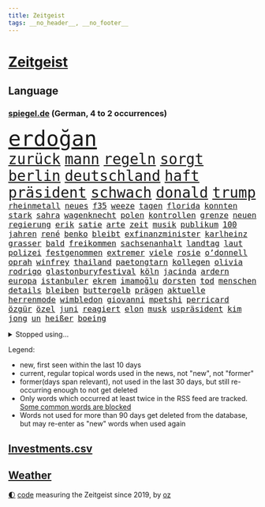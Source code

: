 ```yaml
---
title: Zeitgeist
tags: __no_header__, __no_footer__
---
```


# [Zeitgeist](https://oliz.io/zeitgeist/)

## Language

<h3><a href="https://www.spiegel.de" target="_blank">spiegel.de</a> (German, 4 to 2 occurrences)</h3>
<p style="font-family:monospace">
<span style="font-size:32pt"><a href="news_links.html#erdoğan" class="current">erdoğan</a></span>
<br>
<span style="font-size:22pt"><a href="news_links.html#zurück" class="current">zurück</a></span>
<span style="font-size:22pt"><a href="news_links.html#mann" class="current">mann</a></span>
<span style="font-size:22pt"><a href="news_links.html#regeln" class="current">regeln</a></span>
<span style="font-size:22pt"><a href="news_links.html#sorgt" class="current">sorgt</a></span>
<span style="font-size:22pt"><a href="news_links.html#berlin" class="current">berlin</a></span>
<span style="font-size:22pt"><a href="news_links.html#deutschland" class="current">deutschland</a></span>
<span style="font-size:22pt"><a href="news_links.html#haft" class="current">haft</a></span>
<span style="font-size:22pt"><a href="news_links.html#präsident" class="current">präsident</a></span>
<span style="font-size:22pt"><a href="news_links.html#schwach" class="current">schwach</a></span>
<span style="font-size:22pt"><a href="news_links.html#donald" class="current">donald</a></span>
<span style="font-size:22pt"><a href="news_links.html#trump" class="current">trump</a></span>
<br>
<span style="font-size:12pt"><a href="news_links.html#rheinmetall" class="current">rheinmetall</a></span>
<span style="font-size:12pt"><a href="news_links.html#neues" class="current">neues</a></span>
<span style="font-size:12pt"><a href="news_links.html#f35" class="new">f35</a></span>
<span style="font-size:12pt"><a href="news_links.html#weeze" class="new">weeze</a></span>
<span style="font-size:12pt"><a href="news_links.html#tagen" class="current">tagen</a></span>
<span style="font-size:12pt"><a href="news_links.html#florida" class="current">florida</a></span>
<span style="font-size:12pt"><a href="news_links.html#konnten" class="current">konnten</a></span>
<span style="font-size:12pt"><a href="news_links.html#stark" class="current">stark</a></span>
<span style="font-size:12pt"><a href="news_links.html#sahra" class="current">sahra</a></span>
<span style="font-size:12pt"><a href="news_links.html#wagenknecht" class="current">wagenknecht</a></span>
<span style="font-size:12pt"><a href="news_links.html#polen" class="current">polen</a></span>
<span style="font-size:12pt"><a href="news_links.html#kontrollen" class="current">kontrollen</a></span>
<span style="font-size:12pt"><a href="news_links.html#grenze" class="current">grenze</a></span>
<span style="font-size:12pt"><a href="news_links.html#neuen" class="current">neuen</a></span>
<span style="font-size:12pt"><a href="news_links.html#regierung" class="current">regierung</a></span>
<span style="font-size:12pt"><a href="news_links.html#erik" class="current">erik</a></span>
<span style="font-size:12pt"><a href="news_links.html#satie" class="new">satie</a></span>
<span style="font-size:12pt"><a href="news_links.html#arte" class="current">arte</a></span>
<span style="font-size:12pt"><a href="news_links.html#zeit" class="current">zeit</a></span>
<span style="font-size:12pt"><a href="news_links.html#musik" class="current">musik</a></span>
<span style="font-size:12pt"><a href="news_links.html#publikum" class="current">publikum</a></span>
<span style="font-size:12pt"><a href="news_links.html#100" class="current">100</a></span>
<span style="font-size:12pt"><a href="news_links.html#jahren" class="current">jahren</a></span>
<span style="font-size:12pt"><a href="news_links.html#rené" class="current">rené</a></span>
<span style="font-size:12pt"><a href="news_links.html#benko" class="current">benko</a></span>
<span style="font-size:12pt"><a href="news_links.html#bleibt" class="current">bleibt</a></span>
<span style="font-size:12pt"><a href="news_links.html#exfinanzminister" class="current">exfinanzminister</a></span>
<span style="font-size:12pt"><a href="news_links.html#karlheinz" class="current">karlheinz</a></span>
<span style="font-size:12pt"><a href="news_links.html#grasser" class="current">grasser</a></span>
<span style="font-size:12pt"><a href="news_links.html#bald" class="current">bald</a></span>
<span style="font-size:12pt"><a href="news_links.html#freikommen" class="current">freikommen</a></span>
<span style="font-size:12pt"><a href="news_links.html#sachsenanhalt" class="current">sachsenanhalt</a></span>
<span style="font-size:12pt"><a href="news_links.html#landtag" class="current">landtag</a></span>
<span style="font-size:12pt"><a href="news_links.html#laut" class="current">laut</a></span>
<span style="font-size:12pt"><a href="news_links.html#polizei" class="current">polizei</a></span>
<span style="font-size:12pt"><a href="news_links.html#festgenommen" class="current">festgenommen</a></span>
<span style="font-size:12pt"><a href="news_links.html#extremer" class="current">extremer</a></span>
<span style="font-size:12pt"><a href="news_links.html#viele" class="current">viele</a></span>
<span style="font-size:12pt"><a href="news_links.html#rosie" class="new">rosie</a></span>
<span style="font-size:12pt"><a href="news_links.html#o’donnell" class="new">o’donnell</a></span>
<span style="font-size:12pt"><a href="news_links.html#oprah" class="new">oprah</a></span>
<span style="font-size:12pt"><a href="news_links.html#winfrey" class="new">winfrey</a></span>
<span style="font-size:12pt"><a href="news_links.html#thailand" class="current">thailand</a></span>
<span style="font-size:12pt"><a href="news_links.html#paetongtarn" class="new">paetongtarn</a></span>
<span style="font-size:12pt"><a href="news_links.html#kollegen" class="current">kollegen</a></span>
<span style="font-size:12pt"><a href="news_links.html#olivia" class="current">olivia</a></span>
<span style="font-size:12pt"><a href="news_links.html#rodrigo" class="new">rodrigo</a></span>
<span style="font-size:12pt"><a href="news_links.html#glastonburyfestival" class="new">glastonburyfestival</a></span>
<span style="font-size:12pt"><a href="news_links.html#köln" class="current">köln</a></span>
<span style="font-size:12pt"><a href="news_links.html#jacinda" class="current">jacinda</a></span>
<span style="font-size:12pt"><a href="news_links.html#ardern" class="current">ardern</a></span>
<span style="font-size:12pt"><a href="news_links.html#europa" class="current">europa</a></span>
<span style="font-size:12pt"><a href="news_links.html#istanbuler" class="current">istanbuler</a></span>
<span style="font-size:12pt"><a href="news_links.html#ekrem" class="current">ekrem</a></span>
<span style="font-size:12pt"><a href="news_links.html#i̇mamoğlu" class="current">i̇mamoğlu</a></span>
<span style="font-size:12pt"><a href="news_links.html#dorsten" class="new">dorsten</a></span>
<span style="font-size:12pt"><a href="news_links.html#tod" class="current">tod</a></span>
<span style="font-size:12pt"><a href="news_links.html#menschen" class="current">menschen</a></span>
<span style="font-size:12pt"><a href="news_links.html#details" class="current">details</a></span>
<span style="font-size:12pt"><a href="news_links.html#bleiben" class="current">bleiben</a></span>
<span style="font-size:12pt"><a href="news_links.html#buttergelb" class="new">buttergelb</a></span>
<span style="font-size:12pt"><a href="news_links.html#prägen" class="current">prägen</a></span>
<span style="font-size:12pt"><a href="news_links.html#aktuelle" class="current">aktuelle</a></span>
<span style="font-size:12pt"><a href="news_links.html#herrenmode" class="new">herrenmode</a></span>
<span style="font-size:12pt"><a href="news_links.html#wimbledon" class="current">wimbledon</a></span>
<span style="font-size:12pt"><a href="news_links.html#giovanni" class="current">giovanni</a></span>
<span style="font-size:12pt"><a href="news_links.html#mpetshi" class="new">mpetshi</a></span>
<span style="font-size:12pt"><a href="news_links.html#perricard" class="new">perricard</a></span>
<span style="font-size:12pt"><a href="news_links.html#özgür" class="current">özgür</a></span>
<span style="font-size:12pt"><a href="news_links.html#özel" class="current">özel</a></span>
<span style="font-size:12pt"><a href="news_links.html#juni" class="current">juni</a></span>
<span style="font-size:12pt"><a href="news_links.html#reagiert" class="current">reagiert</a></span>
<span style="font-size:12pt"><a href="news_links.html#elon" class="current">elon</a></span>
<span style="font-size:12pt"><a href="news_links.html#musk" class="current">musk</a></span>
<span style="font-size:12pt"><a href="news_links.html#uspräsident" class="current">uspräsident</a></span>
<span style="font-size:12pt"><a href="news_links.html#kim" class="current">kim</a></span>
<span style="font-size:12pt"><a href="news_links.html#jong" class="current">jong</a></span>
<span style="font-size:12pt"><a href="news_links.html#un" class="current">un</a></span>
<span style="font-size:12pt"><a href="news_links.html#heißer" class="current">heißer</a></span>
<span style="font-size:12pt"><a href="news_links.html#boeing" class="current">boeing</a></span>
</p>
<details>
<summary>Stopped using...</summary>
<p class="former" style="font-size:12pt">
weitgehend(1714) biden(1713) draußen(1713) bietet(1712) untersuchungen(1712) entwarnung(1711) persönliche(1711) position(1711) bidens(1710) bundesländern(1710) co₂(1710) äußern(1710) eindruck(1709) gefährliche(1709) moderne(1709) tore(1709) angeklagte(1708) fußballbundesliga(1708) mannes(1708) wahrheit(1708) augsburg(1707) berufung(1707) eingereicht(1707) forderungen(1707) sekunden(1707) van(1707) wirkung(1707) angeklagter(1706) daraufhin(1706) getan(1706) gewerkschaft(1706) jahrzehnte(1706) verraten(1706) wechseln(1706) bank(1705) facebook(1705) landen(1705) litauen(1705) nachfolge(1705) vfl(1705) dauerhaft(1704) leichter(1704) optimistisch(1704) vergeben(1704) übersicht(1704) coach(1703) kandidaten(1703) klein(1703) möglichst(1703) riesige(1703) vieler(1703) 2021(1702) beteiligten(1702) hören(1702) 31(1701) bundesstaat(1701) jahrhundert(1701) konflikte(1701) verschwunden(1701) warentest(1701) beinahe(1700) berlins(1700) dramatisch(1700) erkrankung(1700) minute(1700) rand(1700) 33(1699) befreien(1699) fußballprofi(1698) größter(1698) überraschung(1698) 3(1697) offenen(1697) trafen(1697) wende(1696) jedenfalls(1695) sinn(1695) nerven(1694) halb(1693) nah(1693) rückzug(1692) betrifft(1688) erwachsene(1686) erfolgreichsten(1684) gelingen(1684) vorgänger(1682) vorgelegt(1681) insolvenz(1676) trauert(1675) bundesverfassungsgericht(1673) verständnis(1673) schock(1668) bewegt(1667) hitler(1646) rumänien(1527) übrig(1521) unfälle(1492) tricks(1459) truppe(1452) verdi(1452) las(1413) hoffenheim(1382) investiert(1375) gemeinschaft(1372) nachmittag(1372) getöteten(1370) lädt(1318) auge(1304) unserem(1302) öffentlichrechtlichen(1274) ring(1253) überwachung(1249) desto(1247) krebs(1247) hauptbahnhof(1241) umfragen(1217) gelöst(1198) lücken(1196) nebenbei(1191) stabil(1190) unmittelbar(1190) erneuerbare(1187) fünften(1186) humor(1161) schlamm(1140) viral(1117) galten(1106) belegt(1102) lob(1102) angehörigen(1086) kampagne(1078) dramatische(1073) ähnlichen(1056) führten(1040) raten(1034) antarktis(1016) bergen(977) deuten(975) staates(942) kampfjets(938) redet(937) tabu(937) gedroht(928) nico(924) überzeugen(922) check(921) opfers(912) viertagewoche(893) lebensgefahr(885) springen(880) minderjährige(874) ständig(869) manöver(859) wendepunkt(829) duisburg(827) begangen(817) angerichtet(809) radsport(809) wohnen(805) gekürt(803) 13jährige(793) deutlicher(789) helmut(787) härtere(786) trikot(779) kolleginnen(774) rad(766) seltsame(764) unterbrochen(764) psychische(757) vergleicht(749) helden(743) lebensgefährlich(743) qualität(737) anschluss(724) unseren(713) schweigt(712) vertrauter(709) essener(702) pass(701) wmtitel(687) parlamentswahl(673) anzeige(669) frank(668) völkermord(667) rekonstruktion(660) franziska(651) besserung(638) achtzigerjahren(636) comedian(633) eingeschränkt(631) getöteter(630) 76(628) horst(627) nachbarland(620) 22jährige(609) mars(609) ausfälle(608) schmerzen(603) böse(602) reagierten(595) eingedrungen(591) lebron(582) versammelt(581) sprecherin(576) stellten(572) kostenlos(567) student(567) ließe(564) simon(549) erinnerung(543) is(540) ambitionen(538) rutscht(525) nvidia(524) spekulationen(524) brandenburgischen(521) vincent(520) niemals(514) gesundheitszustand(510) hype(509) 2006(505) beantragt(503) michel(503) reichsten(502) marken(501) shein(499) gefühle(498) jr(497) jagt(496) erleichtert(492) angeordnet(481) geschichten(481) gerieten(479) verbotene(478) rasch(476) pferde(474) 58(473) mount(473) sabine(470) usmedien(469) wirtschaftskrise(469) legten(468) raf(468) scheidung(462) sophia(461) dienen(460) gleiche(460) angeschlagene(456) kitas(454) laufende(450) erfolgreicher(449) jamal(446) musiala(446) lieder(444) 250(437) faktencheck(437) ruhrgebiet(437) integration(432) denkbar(431) elektromobilität(429) lebenslanger(428) instanz(425) größtes(424) akteure(417) sticht(415) engel(412) sprecher(409) anlegen(406) rechtsstreit(406) quartal(403) gezielten(402) rafael(402) kehren(399) geldwäsche(398) europäisches(395) vergnügen(392) bilden(386) match(383) rutschen(382) schütze(382) steven(378) verspätungen(378) herum(374) zelebriert(371) sonja(369) polizeigewalt(367) tourist(367) co₂ausstoß(363) süddeutschland(362) übte(362) zuerst(361) enttäuschung(355) warnte(354) peinlich(348) popsängerin(348) autounfall(345) medikament(343) music(341) ausländischen(340) wählten(340) weltgesundheitsorganisation(335) enger(333) verbracht(332) zuversicht(332) kalkül(328) altern(327) kater(325) ausgeschieden(323) impfstoff(322) notfalls(318) yoga(315) skepsis(313) uspolitik(311) lächerlich(310) scheiterten(308) versammeln(306) verhängen(305) ceo(303) lka(303) siedler(303) möglichem(299) anhaltende(298) verpasste(297) punktet(295) viermal(295) vergangen(294) zugriff(291) plattformen(290) unterbringung(290) erstattet(288) abgesetzt(287) fläche(287) gebiets(287) nutzerinnen(285) absender(282) bewirbt(281) expartner(281) design(277) müde(277) with(277) 55(276) cem(276) özdemir(276) h(275) heidenheim(275) tiefer(275) abgeschnitten(274) schädel(273) warb(273) elversberg(271) maren(268) katastrophal(267) späte(266) scheiterns(265) braunschweig(264) eindämmen(264) einziehen(261) jordanien(261) milde(259) marcel(257) verliehen(257) ursprung(256) vogel(256) bescheiden(255) nachbarländer(254) ufer(254) geladen(252) streamingdienst(251) königreich(250) vorsorglich(249) verunglückte(247) arizona(246) mutterschaft(245) verrückt(245) first(244) konten(244) entdeckten(243) amtsantritt(241) tsg(240) everest(239) vegas(239) untersuchten(237) erkrankten(235) bröning(234) einstellung(234) unterschrift(234) qualifiziert(232) strafzöllen(231) costner(228) euch(227) gigantische(225) jake(225) erwachsen(224) autobiografie(223) durchsuchungen(223) chinesischer(222) rwe(222) gazas(221) abgelehnt(219) moore(218) armin(217) laschet(217) millionenbetrag(216) ökonom(216) leibwächter(214) pyrotechnik(214) formuliert(212) winden(211) töne(210) afdchefin(209) meines(209) russlandsanktionen(207) wortbruch(207) gewannen(206) wechseljahre(206) bruttoinlandsprodukt(205) fußballklub(205) aldi(204) angemeldet(204) luftfahrt(204) end(203) missbrauchsvorwürfe(201) preisverleihung(197) verwendung(196) erfährt(195) arbeitslos(194) gegenstand(193) 97(192) fasziniert(192) ergab(191) vierjähriger(191) zurückhaltender(191) neugeborene(190) lobbyisten(188) rekruten(188) rechtsstaat(186) tina(184) missglückte(183) oeynhausen(183) schlange(183) berufen(182) gegenmaßnahmen(182) insider(182) rätselhafte(182) rebellen(181) spiegelrecherche(181) verließen(181) formtief(180) medizinischen(180) werner(180) 65jährigen(179) einziges(179) fußballklubs(179) volle(179) bestandteil(178) zusammengetragen(178) angekündigten(177) erledigen(177) steigert(177) argument(176) graf(176) paragraf(176) soldat(176) steffi(176) nervt(175) neuigkeiten(175) amtskollegen(174) schauspielerinnen(174) norweger(172) schreit(172) spotify(172) aktivitäten(171) chips(171) adolf(170) bauern(169) begriffen(167) premierministers(167) dankte(166) führender(166) ministerium(165) insolvent(164) düsteren(163) bip(162) fließt(161) heide(161) lüneburger(161) kichatbot(160) radwege(159) einverleiben(157) gefährdete(157) konstruktiv(157) konzepte(157) aufzuarbeiten(156) demenz(156) gestaltete(156) mail(156) ravensburg(156) freiwilligen(155) kannst(155) konsumenten(155) schildern(154) baldoni(153) blake(153) inhalt(153) lively(153) anke(152) australier(150) elisabeth(150) malen(150) härteres(148) überlebten(147) ungeachtet(146) abziehen(145) bangkok(145) begegnet(145) massiver(145) sängers(145) vereinzelt(145) cdugeneralsekretär(144) geweckt(144) hochfahren(144) kyjiws(144) personenschutz(144) werten(144) beauftragt(142) issa(142) kälte(141) studentinnen(141) zweites(141) anhaltspunkte(140) gemüse(140) geständnis(140) studio(140) aufzunehmen(139) rosa(139) schnappt(139) vage(139) vergewaltiger(139) ruhm(137) verbesserung(137) doge(136) kurznachrichtendienst(136) lernt(136) niedrige(136) interviews(135) aufbruch(134) aufheben(134) blumen(134) dar(134) anreise(133) erfolgsgeschichte(133) linkenpolitiker(133) montagmorgen(133) architekt(132) chemnitz(132) kulturhauptstadt(132) wilder(130) chaotischen(129) gerückt(129) zahle(129) aschaffenburg(128) fifapräsident(128) plaudert(128) trage(128) lawine(127) luxus(127) conference(126) 299(125) dankt(125) heilen(125) ushauptstadt(125) weltspitze(125) erfreut(124) stephan(124) inhaftierter(123) zollkrieg(123) israelhamaskrieg(122) lübeck(122) massenentlassungen(122) steuererklärung(121) stillem(121) unterzeichnet(121) clemens(120) frederiksen(120) mette(120) stürmen(120) sun(120) vorsitzender(120) auszuschließen(119) kapitel(119) lagern(119) spender(119) arroganz(118) krebsdiagnose(118) merz’(118) schärfe(118) berlinerin(117) definieren(117) historisches(117) lebenslauf(117) ole(117) gegenzöllen(116) ähnlichkeiten(116) anrecht(115) josef(115) k(115) verträge(115) verleihung(114) niederrhein(113) chialo(112) fördert(112) bombardierung(110) enthält(110) mandatsträger(110) obst(110) ostens(110) runter(110) staatskasse(110) wohlstand(110) angeschlagen(109) kettensäge(109) roland(109) terrorgruppe(109) faszination(108) gerichts(108) lebten(108) saniert(107) südostasien(107) schreckens(106) vorgeführt(106) wesen(106) zolldrohungen(106) partnerschaften(105) taktik(105) neuerlichen(104) aufatmen(103) beherrschen(103) entfernten(103) meereis(103) verschwindet(103) händeringend(102) käse(102) vorurteilen(102) wars(102) 26jährigen(101) eier(101) germany(101) legislaturperiode(101) pickleball(101) ausrichten(99) cdupolitikers(99) river(99) totem(99) ukraines(99) übernachten(99) lahme(98) quadrat(98) 27jähriger(97) startklarnewsletter(97) verbrennungsmotoren(97) legalen(96) tyrannen(96) verruf(96) just(95) stemmen(95) tücken(95) wangerooge(95) absicherung(94) arg(94) aufgebraucht(94) bildschirm(94) funklöcher(94) selbstbestimmte(94) bundesbehörden(93) kommilitonen(93) kredite(93) umstritten(93) formel1star(92) schädliche(92) zweitem(92) 1975(91) energiekonzern(91) felsstürze(91) kanadier(91) netzausbau(91) prallt(91) reichsbürgergruppe(91) rheinlandpfälzische(91) überragendes(91) 71jährige(90) ausbleibende(90) beantworten(90) moralische(90) neuorientierung(90) beigesetzt(89) vannes(89) 46jährige(88) auskunft(88) krass(88) sammlung(88) angelegt(87) begründete(87) landgerichts(87) lieferkettengesetz(87) pokalfinale(87) rostocker(87) statistik(87) todesfall(87) anonymer(86) pufferzone(86) bestehenden(85) bundesweiten(85) ehrgeiziges(85) klassenkampf(85) staatsräson(85) verschlimmert(85) kaution(84) lück(84) realistischen(84) technologien(84) arena(83) begehen(83) beobachter(83) großoffensive(83) hinters(83) jemenitische(83) ron(83) chronik(82) heimatschutzministerin(82) internes(82) wahrzeichen(82) wozu(82) 44jährigen(81) kriegsfall(81) sperrungen(81) vielseitigkeit(81) beerdigung(80) extennisstar(80) gerichtlich(80) helme(80) politischem(80) sportart(80) zivilbevölkerung(80) übertrifft(80) 53jährige(79) are(79) aurel(79) bejubelt(79) bisseck(79) enfant(79) entgegenzusetzen(79) hintertreffen(79) maradona(79) offenlegen(79) rückhalt(79) terrible(79) yann(79) asiatische(78) autokonzern(78) erfolgt(78) freispruch(78) himmelskörper(78) kolonialismus(78) marinemanöver(78) south(78) verbrennerpkw(78) walter(78) genügen(77) spitzenpolitik(77) visa(77) beschlossene(76) eishockey(76) femizide(76) humanitären(76) kinderärztin(76) sicherheitsleuten(76) staunt(76) stürme(76) anden(75) anerkannt(75) bauer(75) chatbots(75) damm(75) gemeinnützige(75) juve(75) labor(75) peruanischer(75) regenfälle(75) wahlgeschenke(75) würgegriff(75) angriffskriegs(74) beugen(74) geplantes(74) gynäkologe(74) kremltruppen(74) mancher(74) netanyahuregierung(74) resigniert(74) usvorschlag(74) alltags(73) bestechungsgeld(73) eingenommen(73) kürzung(73) wartezeiten(73) diagnostizieren(72) durow(72) exkanzlerin(72) käfig(72) pawel(72) rühmt(72) telegramgründer(72) verfahrens(72) 39jährige(71) arthrose(71) instabilen(71) power(71) prideparaden(71) byd(70) musikerin(70) prozesses(70) schimmel(70) taiwans(70) vorlage(70) 18000(69) armeeangaben(69) ausgegangen(69) ernten(69) fertiggestellt(69) kalender(69) reserviert(69) 105(68) friedrichshafen(68) fähig(68) hochwasser(68) parteiführung(68) schmitt(68) tommi(68) flugreise(67) josh(67) maps(67) militärfahrzeug(67) rosenstolz(67) sicherheitsgründen(67) verkürzen(67) 160000(66) lebenszufriedenheit(66) daxkonzerne(65) elite(65) fahrers(65) gletscher(65) probiert(65) schmelzen(65) tvdoku(65) weigerte(65) wiesen(65) überstunden(65) kappe(64) regionale(64) aufgearbeitet(63) benachbarten(63) boykott(63) dokumentieren(63) ferraripilot(63) gehörigen(63) kindersitze(63) kriselnden(63) küstengebiet(63) nazizeit(63) north(63) spitzenkandidat(63) abstürzen(62) höherer(62) umweltfreundlich(62) ärzteschaft(62) fußballvereins(61) israeli(61) rentenalter(61) verschwanden(61) verteidigte(61) baustelle(60) drogenkriminalität(60) eliteuniversität(60) formalie(60) geistig(60) koalitionsvertrag(60) ortschaften(60) touristenattraktion(60) vorführungen(60) wimmelt(60) kündigten(59) nebenwirkungen(59) streitthema(59) abgabe(58) abzuwarten(58) plenum(58) publikumsliebling(58) robuste(58) seitenlinie(58) thompson(58) überflutet(58) aufbereitet(57) booker(57) cory(57) produzierte(57) rekordrede(57) relegation(57) ultrarechte(57) hasan(56) lohnausgleich(56) lyon(56) olympique(56) vollem(56) bremse(55) kinofilm(55) römischen(55) rücksichtslos(55) vertragsverlängerung(55) ausgebrannt(54) fitzek(54) frauengesundheit(54) geistigen(54) safferling(54) sangen(54) völkerrechtler(54) weltberühmt(54) avatar(53) dfbpokalfinale(53) teresa(53) widerrufen(53) überflutungen(53) ausreißer(52) bondbösewicht(52) enormen(52) federico(52) ghada(52) hoffmann(52) nachkriegszeit(52) schwinden(52) sturzenegger(52) 8500(51) aggressiv(51) befreiender(51) erwärmt(51) geendet(51) gegenklage(51) geständnisse(51) hitzewellen(51) kolonialzeit(51) moratorium(51) rita(51) anja(50) dfbsportdirektor(50) handelsverband(50) kiunternehmen(50) missverstanden(50) völler(50) eisner(49) fellner(49) jillian(49) junis(49) kremlherrscher(49) masters(49) odowaa(49) schmackhaft(49) shriner(49) sonntagmorgen(49) sturzfluten(49) vorrang(49) weezerbassisten(49) aggressives(48) ausgegraben(48) behielt(48) donezk(48) irreführende(48) rasenmäher(48) anleihemärkte(47) barbie(47) waffenexporte(47) würzburg(47) auftauchen(46) interaktiv(46) kleinbus(46) politcomeback(46) rätseln(46) thiel(46) usuniversitäten(46) beeinflusst(45) bewährungsstrafen(45) drohmails(45) makejew(45) oleksij(45) schauspielern(45) zielgeraden(45) ausscheidungen(44) legendäre(44) reisenden(44) wasserknappheit(44) audretsch(43) gags(43) grünenfraktionsvize(43) gym(43) nachempfundene(43) oberbürgermeisterin(43) praktische(43) reisewelle(43) superlative(43) taurus(43) transplantieren(43) wallis(43) waschbären(43) akkus(42) lichtblick(42) sexhandel(42) terminplan(42) clips(41) deutschlandchef(41) gehasst(41) propalästinensischer(41) vertrauensvorschuss(41) bemühungen(40) bombendrohungen(40) kläger(40) tabletten(40) traditionelles(40) zähmen(40) erfahrene(39) it(39) meeresboden(39) geschäftsjahr(38) jonathan(38) korrupt(38) reserven(38) tah(38) tal(38) therapien(38) warnsignale(38) britischem(37) carolin(37) cochef(37) kebekus(37) köpfe(37) mangelnden(37) sanaa(37) usablog(37) verletzen(37) abläuft(36) eingehandelt(36) fuchs(36) jenna(36) klägerinnen(36) nutzerdaten(36) ortega(36) selfie(36) staatsfonds(36) teufelskreis(36) almuth(35) europapokal(35) lindern(35) richtungsentscheidung(35) schläger(35) gemischten(34) hauptsächlich(34) hawaii(34) konstellation(34) korrigieren(34) landtagswahl(34) schlaflosigkeit(34) singh(34) abgeschossen(33) abschließen(33) hergestellte(33) meldeten(33) obdachlosen(33) treue(33) diplomaten(32) eh(32) kippt(32) sanften(32) zweitligist(32) benehmen(31) fahrlässigkeit(31) komplexen(31) usjustizministerium(31) ausrufen(30) cyberangriff(30) durchatmen(30) emform(30) missglückten(30) nelles(30) routen(30) sprachnachrichten(30) wichtigster(30) baumarkt(29) cotrainer(29) einflussreichsten(29) extagesschausprecher(29) genitalien(29) gesperrte(29) rumort(29) sandro(29) spielzeit(29) abbruch(28) allianzarena(28) chemnitzer(28) dreiecke(28) femizid(28) konsumgeständnis(28) pubertät(28) süddeutschen(28) vorfahren(28) überzeugte(28) apartment(27) betrunkene(27) meistertitel(27) merzregierung(27) modellen(27) uniform(27) unverantwortlich(27) brüllten(26) ian(26) mcewan(26) meilenstein(26) polizeischutz(26) solo(26) weiht(26) 1970(25) biergärten(25) charlotte(25) dschungel(25) gekracht(25) spanisches(25) voraussetzung(25) wiederhergestellt(25) beleuchtet(24) dfbpokalsieger(24) emiraten(24) flavio(24) heidenheims(24) himmelfahrt(24) verfassungsschutzes(24) 48jährige(23) championsleaguefinalist(23) einzigartigen(23) finalturnier(23) getesteten(23) gigawatt(23) inneren(23) verschlossenen(23) angeordneten(22) clip(22) einschätzung(22) fußballgeschichte(22) giro(22) liegenden(22) maischberger(22) abgeschossene(21) d'italia(21) dieselaffäre(21) eingehend(21) flaute(21) gefürchteten(21) irische(21) maduro(21) nicolás(21) reparationen(21) vwmanager(21) 1100(20) deutschlandweit(20) gewähren(20) krankheitserreger(20) lutschern(20) ungewohnt(20) western(20) 1108(19) 25jährige(19) euinstitutionen(19) klingbeils(19) primož(19) reinhard(19) roglič(19) schätze(19) teuber(19) traineramt(19) vernichtung(19) formte(18) komplizierten(18) usgeschichte(18) allgemeinen(17) beißen(17) eishockeywm(17) nahostpolitik(17) wehen(17) aufgewachsen(16) basketballlegende(16) chefsache(16) innenstädte(16) krah(16) mordurteil(16) panasonic(16) rucksack(16) saudischen(16) schleuser(16) schwierigste(16) vertreibung(16) kassenpatienten(15) königlichen(15) lokalpolitikerin(15) opferrolle(15) spart(15) vorladung(15) abifeier(14) dschihadisten(14) gaskraftwerke(14) wachsender(14) zeitraum(14) blüten(13) brandbrief(13) entführen(13) fakeshops(13) final(13) impossible(13) mehrfamilienhaus(13) posthum(13) probe(13) schlechtes(13) versäumnisse(13) vertuscht(13) absolventen(12) constantin(12) diddyprozess(12) exotische(12) gesinnung(12) schreiber(12) untersuchen(11) verschwörungstheorien(11)
</p>
</details>
<p>Legend:
<ul>
<li><span class="new">new</span>, first seen within the last 10 days</li>
<li><span class="current">current</span>, regular topical words used in the news, not "new", not "former"</li>
<li><span class="former">former(days span relevant)</span>, not used in the last 30 days, but still re-occurring enough to not get deleted</li>
<li>Only words which occurred at least twice in the RSS feed are tracked. <a href="language/filters.py">Some common words are blocked</a></li>
<li>Words not used for more than 90 days get deleted from the database, but may re-enter as "new" words when used again</li>
</ul>
</p>

## [Investments](investments.html)[.csv](investments.csv)

## [Weather](weather.html)

<footer>
<a href="javascript:toggleTheme()" class="nav">🌓</a>
<a href="https://github.com/ooz/zeitgeist">code</a> measuring the Zeitgeist since 2019, by <a href="https://oliz.io">oz</a>
</footer>
